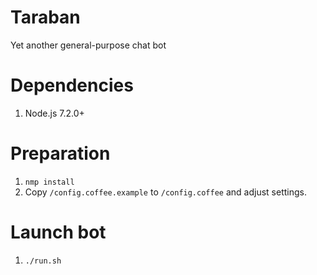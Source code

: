 # Taraban
Yet another general-purpose chat bot

# Dependencies
1. Node.js 7.2.0+

# Preparation
1. `nmp install`
2. Copy `/config.coffee.example` to `/config.coffee` and adjust settings.

# Launch bot
1. `./run.sh`
